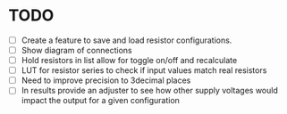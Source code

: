 # TODO

- [ ] Create a feature to save and load resistor configurations.
- [ ] Show diagram of connections
- [ ] Hold resistors in list allow for toggle on/off and recalculate
- [ ] LUT for resistor series to check if input values match real resistors
- [ ] Need to improve precision to 3decimal places
- [ ] In results provide an adjuster to see how other supply voltages would impact the output for a given configuration